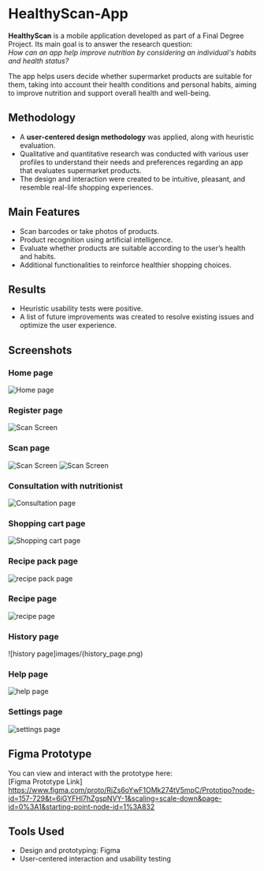 # HealthyScan-App

**HealthyScan** is a mobile application developed as part of a Final Degree Project. Its main goal is to answer the research question:  
*How can an app help improve nutrition by considering an individual's habits and health status?*

The app helps users decide whether supermarket products are suitable for them, taking into account their health conditions and personal habits, aiming to improve nutrition and support overall health and well-being.

## Methodology
- A **user-centered design methodology** was applied, along with heuristic evaluation.  
- Qualitative and quantitative research was conducted with various user profiles to understand their needs and preferences regarding an app that evaluates supermarket products.  
- The design and interaction were created to be intuitive, pleasant, and resemble real-life shopping experiences.

## Main Features
- Scan barcodes or take photos of products.  
- Product recognition using artificial intelligence.  
- Evaluate whether products are suitable according to the user’s health and habits.  
- Additional functionalities to reinforce healthier shopping choices.

## Results
- Heuristic usability tests were positive.  
- A list of future improvements was created to resolve existing issues and optimize the user experience.

## Screenshots

### Home page
![Home page](images/Home_page.png)

### Register page
![Scan Screen](images/Register_page.png)

### Scan page
![Scan Screen](images/scan_page.png)
![Scan Screen](images/scan2_page.png)

### Consultation with nutritionist
![Consultation page](images/consultation_nutritionist_page.png)

### Shopping cart page
![Shopping cart page](images/shopping_cart_page.png)

### Recipe pack page
![recipe pack page](images/recipe_pack_page.png)

### Recipe page
![recipe page](images/recipe_page.png)

### History page
![history page]images/(history_page.png)

### Help page
![help page](images/help_page.png)

### Settings page
![settings page](images/settings_page.png)

## Figma Prototype
You can view and interact with the prototype here:  
[Figma Prototype Link] 
https://www.figma.com/proto/RjZs6oYwF1OMk274tV5mpC/Prototipo?node-id=157-729&t=6iGYFHl7hZgspNVY-1&scaling=scale-down&page-id=0%3A1&starting-point-node-id=1%3A832

## Tools Used
- Design and prototyping: Figma  
- User-centered interaction and usability testing  
